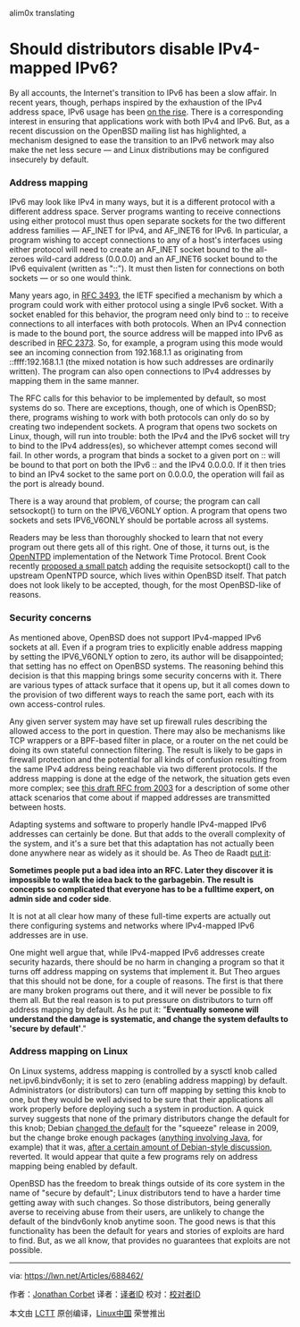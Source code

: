 alim0x translating

Should distributors disable IPv4-mapped IPv6?
=============================================

By all accounts, the Internet's transition to IPv6 has been a slow affair. In recent years, though, perhaps inspired by the exhaustion of the IPv4 address space, IPv6 usage has been [on the rise][1]. There is a corresponding interest in ensuring that applications work with both IPv4 and IPv6. But, as a recent discussion on the OpenBSD mailing list has highlighted, a mechanism designed to ease the transition to an IPv6 network may also make the net less secure — and Linux distributions may be configured insecurely by default.

### Address mapping

IPv6 may look like IPv4 in many ways, but it is a different protocol with a different address space. Server programs wanting to receive connections using either protocol must thus open separate sockets for the two different address families — AF_INET for IPv4, and AF_INET6 for IPv6. In particular, a program wishing to accept connections to any of a host's interfaces using either protocol will need to create an AF_INET socket bound to the all-zeroes wild-card address (0.0.0.0) and an AF_INET6 socket bound to the IPv6 equivalent (written as "::"). It must then listen for connections on both sockets — or so one would think.

Many years ago, in [RFC 3493][2], the IETF specified a mechanism by which a program could work with either protocol using a single IPv6 socket. With a socket enabled for this behavior, the program need only bind to :: to receive connections to all interfaces with both protocols. When an IPv4 connection is made to the bound port, the source address will be mapped into IPv6 as described in [RFC 2373][3]. So, for example, a program using this mode would see an incoming connection from 192.168.1.1 as originating from ::ffff:192.168.1.1 (the mixed notation is how such addresses are ordinarily written). The program can also open connections to IPv4 addresses by mapping them in the same manner.

The RFC calls for this behavior to be implemented by default, so most systems do so. There are exceptions, though, one of which is OpenBSD; there, programs wishing to work with both protocols can only do so by creating two independent sockets. A program that opens two sockets on Linux, though, will run into trouble: both the IPv4 and the IPv6 socket will try to bind to the IPv4 address(es), so whichever attempt comes second will fail. In other words, a program that binds a socket to a given port on :: will be bound to that port on both the IPv6 :: and the IPv4 0.0.0.0. If it then tries to bind an IPv4 socket to the same port on 0.0.0.0, the operation will fail as the port is already bound.

There is a way around that problem, of course; the program can call setsockopt() to turn on the IPV6_V6ONLY option. A program that opens two sockets and sets IPV6_V6ONLY should be portable across all systems.

Readers may be less than thoroughly shocked to learn that not every program out there gets all of this right. One of those, it turns out, is the [OpenNTPD][4] implementation of the Network Time Protocol. Brent Cook recently [proposed a small patch][5] adding the requisite setsockopt() call to the upstream OpenNTPD source, which lives within OpenBSD itself. That patch does not look likely to be accepted, though, for the most OpenBSD-like of reasons.

### Security concerns

As mentioned above, OpenBSD does not support IPv4-mapped IPv6 sockets at all. Even if a program tries to explicitly enable address mapping by setting the IPV6_V6ONLY option to zero, its author will be disappointed; that setting has no effect on OpenBSD systems. The reasoning behind this decision is that this mapping brings some security concerns with it. There are various types of attack surface that it opens up, but it all comes down to the provision of two different ways to reach the same port, each with its own access-control rules.

Any given server system may have set up firewall rules describing the allowed access to the port in question. There may also be mechanisms like TCP wrappers or a BPF-based filter in place, or a router on the net could be doing its own stateful connection filtering. The result is likely to be gaps in firewall protection and the potential for all kinds of confusion resulting from the same IPv4 address being reachable via two different protocols. If the address mapping is done at the edge of the network, the situation gets even more complex; see [this draft RFC from 2003][6] for a description of some other attack scenarios that come about if mapped addresses are transmitted between hosts.

Adapting systems and software to properly handle IPv4-mapped IPv6 addresses can certainly be done. But that adds to the overall complexity of the system, and it's a sure bet that this adaptation has not actually been done anywhere near as widely as it should be. As Theo de Raadt [put it][7]:

  **Sometimes people put a bad idea into an RFC. Later they discover it is impossible to walk the idea back to the garbagebin. The result is concepts so complicated that everyone has to be a fulltime expert, on admin side and coder side**.

It is not at all clear how many of these full-time experts are actually out there configuring systems and networks where IPv4-mapped IPv6 addresses are in use.

One might well argue that, while IPv4-mapped IPv6 addresses create security hazards, there should be no harm in changing a program so that it turns off address mapping on systems that implement it. But Theo argues that this should not be done, for a couple of reasons. The first is that there are many broken programs out there, and it will never be possible to fix them all. But the real reason is to put pressure on distributors to turn off address mapping by default. As he put it: "**Eventually someone will understand the damage is systematic, and change the system defaults to 'secure by default'**."

### Address mapping on Linux

On Linux systems, address mapping is controlled by a sysctl knob called net.ipv6.bindv6only; it is set to zero (enabling address mapping) by default. Administrators (or distributors) can turn off mapping by setting this knob to one, but they would be well advised to be sure that their applications all work properly before deploying such a system in production. A quick survey suggests that none of the primary distributors change the default for this knob; Debian [changed the default][9] for the "squeeze" release in 2009, but the change broke enough packages ([anything involving Java][10], for example) that it was, [after a certain amount of Debian-style discussion][11], reverted. It would appear that quite a few programs rely on address mapping being enabled by default.

OpenBSD has the freedom to break things outside of its core system in the name of "secure by default"; Linux distributors tend to have a harder time getting away with such changes. So those distributors, being generally averse to receiving abuse from their users, are unlikely to change the default of the bindv6only knob anytime soon. The good news is that this functionality has been the default for years and stories of exploits are hard to find. But, as we all know, that provides no guarantees that exploits are not possible.


--------------------------------------------------------------------------------

via: https://lwn.net/Articles/688462/

作者：[Jonathan Corbet][a]
译者：[译者ID](https://github.com/译者ID)
校对：[校对者ID](https://github.com/校对者ID)

本文由 [LCTT](https://github.com/LCTT/TranslateProject) 原创编译，[Linux中国](https://linux.cn/) 荣誉推出

[a]: https://lwn.net/
[1]: https://www.google.com/intl/en/ipv6/statistics.html
[2]: https://tools.ietf.org/html/rfc3493#section-3.7
[3]: https://tools.ietf.org/html/rfc2373#page-10
[4]: https://github.com/openntpd-portable/
[5]: https://lwn.net/Articles/688464/
[6]: https://tools.ietf.org/html/draft-itojun-v6ops-v4mapped-harmful-02
[7]: https://lwn.net/Articles/688465/
[8]: https://lwn.net/Articles/688466/
[9]: https://lists.debian.org/debian-devel/2009/10/msg00541.html
[10]: https://bugs.debian.org/cgi-bin/bugreport.cgi?bug=560056
[11]: https://lists.debian.org/debian-devel/2010/04/msg00099.html
